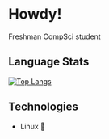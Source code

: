 # Howdy!
Freshman CompSci student

## Language Stats
[![Top Langs](https://github-readme-stats.vercel.app/api/top-langs/?username=Steelx86&include_orgs=true&count_private=true&include_all_commits=true&show_icons=true&theme=transparent)](https://github.com/anuraghazra/github-readme-stats)

## Technologies
- Linux 🐧
